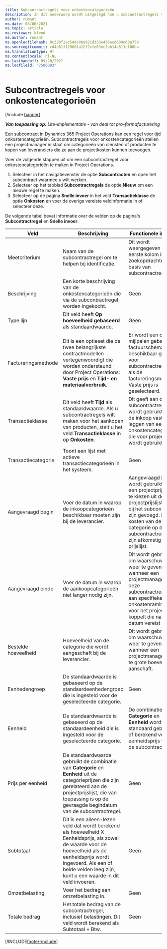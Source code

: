 ```yaml
---
title: Subcontractregels voor onkostencategorieën
description: In dit onderwerp wordt uitgelegd hoe u subcontractregels voor onkosten registreert en de velden gebruikt om de inkoop van tijd van leveranciers vast te leggen.
author: rumant
ms.date: 08/06/2021
ms.topic: article
ms.reviewer: kfend
ms.author: rumant
ms.openlocfilehash: 0c32bf2ac54de98a921d338e436ecd089e68a759
ms.sourcegitcommit: cd4e81f129681a12f2efe63ec2bb14e611cf88ba
ms.translationtype: HT
ms.contentlocale: nl-NL
ms.lasthandoff: 09/20/2021
ms.locfileid: "7506093"
---
```

#  <a name="subcontract-lines-for-expense-categories"></a>Subcontractregels voor onkostencategorieën

[!include [banner](../../includes/dataverse-preview.md)]

_**Van toepassing op:** Lite-implementatie - van deal tot pro-formafacturering_

Een subcontract in Dynamics 365 Project Operations kan een regel voor tijd onkostencategorieën. Subcontractregels voor onkostencategorieën stellen een projectmanager in staat om categorieën van diensten of producten te kopen van leveranciers die ze aan de projectkosten kunnen toevoegen.

Voer de volgende stappen uit om een subcontractregel voor onkostencategorieën te maken in Project Operations.

1. Selecteer in het navigatievenster de optie **Subcontracten** en open het subcontract waarmee u wilt werken.
2. Selecteer op het tabblad **Subcontractregels** de optie **Nieuw** om een nieuwe regel te maken.
3. Selecteer op de pagina **Snelle invoer** in het veld **Transactieklasse** de optie **Onkosten** en voer de overige vereiste veldinformatie in of selecteer deze.

De volgende tabel bevat informatie over de velden op de pagina's **Subcontractregel** en **Snelle invoer**.

| **Veld** | **Beschrijving** | **Functionele impact** |
| --- | --- | --- |
| Meetcriterium | Naam van de subcontractregel om te helpen bij identificatie. | Dit wordt weergegeven als de eerste kolom in alle zoekopdrachten op basis van subcontractregels. |
| Beschrijving | Een korte beschrijving van de onkostencategorieën die via de subcontractregel worden ingekocht. | Geen |
|Type lijn | Dit veld heeft **Op hoeveelheid gebaseerd** als standaardwaarde. |Geen |
| Factureringsmethode | Dit is een optieset die de twee belangrijkste contractmodellen vertegenwoordigt die worden ondersteund door Project Operations: **Vaste prijs** en **Tijd- en materiaalverbruik**. | Er wordt een op mijlpalen gebaseerd factuurschema beschikbaar gesteld voor subcontractregels als de factureringsmethode Vaste prijs is geselecteerd. |
| Transactieklasse | Dit veld heeft **Tijd** als standaardwaarde. Als u subcontractregels wilt maken voor het aankopen van producten, stelt u het veld **Transactieklasse** in op **Onkosten**.  | Dit geeft aan dat de subcontractregel wordt gebruikt om de inkoop vast te leggen van een onkostencategorie die voor projecten wordt gebruikt. |
| Transactiecategorie | Toont een lijst met actieve transactiecategorieën in het systeem. |Geen |
| Aangevraagd begin | Voer de datum in waarop de inkoopcategorieën beschikbaar moeten zijn bij de leverancier. | Aangevraagd begin wordt gebruikt om een projectprijslijst te kiezen uit de projectprijslijsten die bij het subcontract zijn gevoegd. De kosten van de categorie op de subcontractregel zijn afkomstig uit die prijslijst. |
| Aangevraagd einde | Voer de datum in waarop de aankoopcategorieën niet langer nodig zijn. | Dit wordt gebruikt om waarschuwingen weer te geven wanneer een projectmanager deze subcontractregel aan specifieke onkostenramingen voor het project koppelt die na deze datum vereist zijn. |
| Bestelde hoeveelheid | Hoeveelheid van de categorie die wordt aangeschaft bij de leverancier. | Dit wordt gebruikt om waarschuwingen weer te geven wanneer een projectmanager een te grote hoeveelheid aanschaft.|
| Eenhedengroep | De standaardwaarde is gebaseerd op de standaardeenhedengroep die is ingesteld voor de geselecteerde categorie. |Geen |
| Eenheid | De standaardwaarde is gebaseerd op de standaardeenheid die is ingesteld voor de geselecteerde categorie.  | De combinatie van **Categorie** en **Eenheid** wordt standaard gebruikt of berekend voor de eenheidsprijs voor de subcontractregel.  |
| Prijs per eenheid | De standaardwaarde gebruikt de combinatie van **Categorie** en **Eenheid** uit de categorieprijzen die zijn gerelateerd aan de projectprijslijst, die van toepassing is op de gevraagde begindatum van de subcontractregel. |Geen |
| Subtotaal | Dit is een alleen-lezen veld dat wordt berekend als hoeveelheid X Eenheidsprijs, als zowel de waarde voor de hoeveelheid als de eenheidsprijs wordt ingevoerd. Als een of beide velden leeg zijn, kunt u een waarde in dit veld invoeren. |Geen |
| Omzetbelasting | Voer het bedrag aan omzetbelasting in. |Geen |
| Totale bedrag | Het totale bedrag van de subcontractregel, inclusief belastingen. Dit veld wordt berekend als Subtotaal + Btw. |Geen |


[!INCLUDE[footer-include](../../includes/footer-banner.md)]
